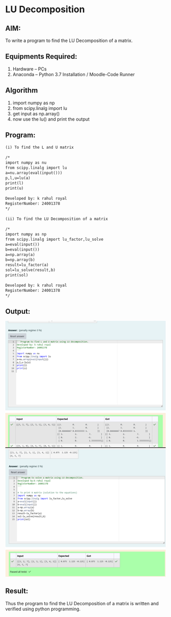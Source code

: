# LU Decomposition 

## AIM:
To write a program to find the LU Decomposition of a matrix.

## Equipments Required:
1. Hardware – PCs
2. Anaconda – Python 3.7 Installation / Moodle-Code Runner

## Algorithm
1. import numpy as np
2. from scipy.linalg import lu
3. get input as np.array()
4. now use the lu() and print the  output
## Program:
```
(i) To find the L and U matrix

/*
import numpy as nu 
from scipy.linalg import lu 
a=nu.array(eval(input()))
p,l,u=lu(a)
print(l)
print(u)

Developed by: k rahul royal
RegisterNumber: 24001378
*/

(ii) To find the LU Decomposition of a matrix

/*
import numpy as np
from scipy.linalg import lu_factor,lu_solve 
a=eval(input())
b=eval(input())
a=np.array(a)
b=np.array(b)
result=lu_factor(a)
sol=lu_solve(result,b)
print(sol)

Developed by: k rahul royal
RegisterNumber: 24001378
*/
```

## Output:
![alt text](<Screenshot 2024-12-25 145352.png>)
![alt text](<Screenshot 2024-12-25 145410.png>)
## Result:
Thus the program to find the LU Decomposition of a matrix is written and verified using python programming.

